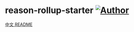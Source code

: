 # reason-rollup-starter [![Author](https://img.shields.io/badge/Author-leohxj-blue.svg)](http://finalhome.org)

[中文 README](README.zh_CN.md)
